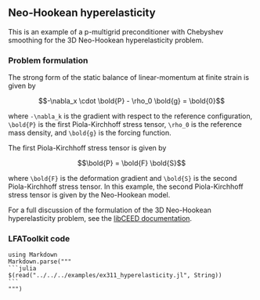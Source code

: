 ## Neo-Hookean hyperelasticity

This is an example of a p-multigrid preconditioner with Chebyshev smoothing for the 3D Neo-Hookean hyperelasticity problem.

### Problem formulation

The strong form of the static balance of linear-momentum at finite strain is given by

```math
-\nabla_x \cdot \bold{P} - \rho_0 \bold{g} = \bold{0}
```

where ``-\nabla_k`` is the gradient with respect to the reference configuration, ``\bold{P}`` is the first Piola-Kirchhoff stress tensor, ``\rho_0`` is the reference mass density, and ``\bold{g}`` is the forcing function.

The first Piola-Kirchhoff stress tensor is given by

```math
\bold{P} = \bold{F} \bold{S}
```

where ``\bold{F}`` is the deformation gradient and ``\bold{S}`` is the second Piola-Kirchhoff stress tensor.
In this example, the second Piola-Kirchhoff stress tensor is given by the Neo-Hookean model.

For a full discussion of the formulation of the 3D Neo-Hookean hyperelasticity problem, see the [libCEED documentation](https://libceed.readthedocs.io/en/latest/examples/solids/).

### LFAToolkit code

````@eval
using Markdown
Markdown.parse("""
```julia
$(read("../../../examples/ex311_hyperelasticity.jl", String))
```
""")
````
